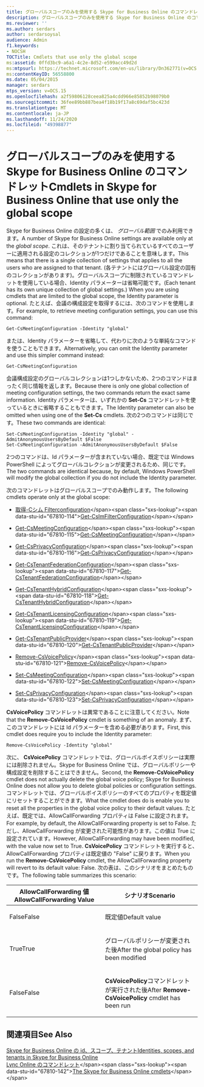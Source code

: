 ```yaml
---
title: グローバルスコープのみを使用する Skype for Business Online のコマンドレット
description: グローバルスコープのみを使用する Skype for Business Online のコマンドレット。
ms.reviewer: ''
ms.author: serdars
author: serdarsoysal
audience: Admin
f1.keywords:
- NOCSH
TOCTitle: Cmdlets that use only the global scope
ms:assetid: 0ffd3bc9-a6a1-4c2e-8d52-e599acc49d2d
ms:mtpsurl: https://technet.microsoft.com/en-us/library/Dn362771(v=OCS.15)
ms:contentKeyID: 56558800
ms.date: 05/04/2015
manager: serdars
mtps_version: v=OCS.15
ms.openlocfilehash: a2f59806128ceea825a4cdd966e85852b98079b0
ms.sourcegitcommit: 36fee89bb887bea4f18b19f17a8c69daf5bc423d
ms.translationtype: MT
ms.contentlocale: ja-JP
ms.lasthandoff: 11/24/2020
ms.locfileid: "49398877"
---
```

# <a name="cmdlets-in-skype-for-business-online-that-use-only-the-global-scope"></a><span data-ttu-id="67810-103">グローバルスコープのみを使用する Skype for Business Online のコマンドレット</span><span class="sxs-lookup"><span data-stu-id="67810-103">Cmdlets in Skype for Business Online that use only the global scope</span></span>

 


<span data-ttu-id="67810-104">Skype for Business Online の設定の多くは、 *グローバル範囲* でのみ利用できます。</span><span class="sxs-lookup"><span data-stu-id="67810-104">A number of Skype for Business Online settings are available only at the *global scope*.</span></span> <span data-ttu-id="67810-105">これは、そのテナントに割り当てられているすべてのユーザーに適用される設定のコレクションが1つだけであることを意味します。</span><span class="sxs-lookup"><span data-stu-id="67810-105">This means that there is a single collection of settings that applies to all the users who are assigned to that tenant.</span></span> <span data-ttu-id="67810-106">(各テナントにはグローバル設定の固有のコレクションがあります)。グローバルスコープに制限されているコマンドレットを使用している場合、Identity パラメーターは省略可能です。</span><span class="sxs-lookup"><span data-stu-id="67810-106">(Each tenant has its own unique collection of global settings.) When you are using cmdlets that are limited to the global scope, the Identity parameter is optional.</span></span> <span data-ttu-id="67810-107">たとえば、会議の構成設定を取得するには、次のコマンドを使用します。</span><span class="sxs-lookup"><span data-stu-id="67810-107">For example, to retrieve meeting configuration settings, you can use this command:</span></span>

    Get-CsMeetingConfiguration -Identity "global"

<span data-ttu-id="67810-108">または、Identity パラメーターを省略して、代わりに次のような単純なコマンドを使うこともできます。</span><span class="sxs-lookup"><span data-stu-id="67810-108">Alternatively, you can omit the Identity parameter and use this simpler command instead:</span></span>

    Get-CsMeetingConfiguration

<span data-ttu-id="67810-109">会議構成設定のグローバルコレクションは1つしかないため、2つのコマンドはまったく同じ情報を返します。</span><span class="sxs-lookup"><span data-stu-id="67810-109">Because there is only one global collection of meeting configuration settings, the two commands return the exact same information.</span></span> <span data-ttu-id="67810-110">Identity パラメーターは、いずれかの **Set-Cs** コマンドレットを使っているときに省略することもできます。</span><span class="sxs-lookup"><span data-stu-id="67810-110">The Identity parameter can also be omitted when using one of the **Set-Cs** cmdlets.</span></span> <span data-ttu-id="67810-111">次の2つのコマンドは同じです。</span><span class="sxs-lookup"><span data-stu-id="67810-111">These two commands are identical:</span></span>

    Set-CsMeetingConfiguration -Identity "global" -AdmitAnonymousUsersByDefault $False
    Set-CsMeetingConfiguration -AdmitAnonymousUsersByDefault $False

<span data-ttu-id="67810-112">2つのコマンドは、Id パラメーターが含まれていない場合、既定では Windows PowerShell によってグローバルコレクションが変更されるため、同じです。</span><span class="sxs-lookup"><span data-stu-id="67810-112">The two commands are identical because, by default, Windows PowerShell will modify the global collection if you do not include the Identity parameter.</span></span>

<span data-ttu-id="67810-113">次のコマンドレットはグローバルスコープでのみ動作します。</span><span class="sxs-lookup"><span data-stu-id="67810-113">The following cmdlets operate only at the global scope:</span></span>

  - <span data-ttu-id="67810-114">[取得-Cシム Filterconfiguration](https://technet.microsoft.com/library/gg398980\(v=ocs.15\))</span><span class="sxs-lookup"><span data-stu-id="67810-114">[Get-CsImFilterConfiguration](https://technet.microsoft.com/library/gg398980\(v=ocs.15\))</span></span>

  - <span data-ttu-id="67810-115">[Get-CsMeetingConfiguration](https://technet.microsoft.com/library/gg425875\(v=ocs.15\))</span><span class="sxs-lookup"><span data-stu-id="67810-115">[Get-CsMeetingConfiguration](https://technet.microsoft.com/library/gg425875\(v=ocs.15\))</span></span>

  - <span data-ttu-id="67810-116">[Get-CsPrivacyConfiguration](https://technet.microsoft.com/library/gg413002\(v=ocs.15\))</span><span class="sxs-lookup"><span data-stu-id="67810-116">[Get-CsPrivacyConfiguration](https://technet.microsoft.com/library/gg413002\(v=ocs.15\))</span></span>

  - <span data-ttu-id="67810-117">[Get-CsTenantFederationConfiguration](https://technet.microsoft.com/library/jj994072\(v=ocs.15\))</span><span class="sxs-lookup"><span data-stu-id="67810-117">[Get-CsTenantFederationConfiguration](https://technet.microsoft.com/library/jj994072\(v=ocs.15\))</span></span>

  - <span data-ttu-id="67810-118">[Get-CsTenantHybridConfiguration](https://technet.microsoft.com/library/jj994034\(v=ocs.15\))</span><span class="sxs-lookup"><span data-stu-id="67810-118">[Get-CsTenantHybridConfiguration](https://technet.microsoft.com/library/jj994034\(v=ocs.15\))</span></span>

  - <span data-ttu-id="67810-119">[Get-CsTenantLicensingConfiguration](https://technet.microsoft.com/library/dn362770\(v=ocs.15\))</span><span class="sxs-lookup"><span data-stu-id="67810-119">[Get-CsTenantLicensingConfiguration](https://technet.microsoft.com/library/dn362770\(v=ocs.15\))</span></span>

  - <span data-ttu-id="67810-120">[Get-CsTenantPublicProvider](https://technet.microsoft.com/library/jj994016\(v=ocs.15\))</span><span class="sxs-lookup"><span data-stu-id="67810-120">[Get-CsTenantPublicProvider](https://technet.microsoft.com/library/jj994016\(v=ocs.15\))</span></span>

  - <span data-ttu-id="67810-121">[Remove-CsVoicePolicy](https://technet.microsoft.com/library/gg398309\(v=ocs.15\))</span><span class="sxs-lookup"><span data-stu-id="67810-121">[Remove-CsVoicePolicy](https://technet.microsoft.com/library/gg398309\(v=ocs.15\))</span></span>

  - <span data-ttu-id="67810-122">[Set-CsMeetingConfiguration](https://technet.microsoft.com/library/gg398648\(v=ocs.15\))</span><span class="sxs-lookup"><span data-stu-id="67810-122">[Set-CsMeetingConfiguration](https://technet.microsoft.com/library/gg398648\(v=ocs.15\))</span></span>

  - <span data-ttu-id="67810-123">[Set-CsPrivacyConfiguration](https://technet.microsoft.com/library/gg398484\(v=ocs.15\))</span><span class="sxs-lookup"><span data-stu-id="67810-123">[Set-CsPrivacyConfiguration](https://technet.microsoft.com/library/gg398484\(v=ocs.15\))</span></span>

<span data-ttu-id="67810-124">**CsVoicePolicy** コマンドレットは異常であることに注意してください。</span><span class="sxs-lookup"><span data-stu-id="67810-124">Note that the **Remove-CsVoicePolicy** cmdlet is something of an anomaly.</span></span> <span data-ttu-id="67810-125">まず、このコマンドレットには Id パラメーターを含める必要があります。</span><span class="sxs-lookup"><span data-stu-id="67810-125">First, this cmdlet does require you to include the Identity parameter:</span></span>

    Remove-CsVoicePolicy -Identity "global"

<span data-ttu-id="67810-126">次に、 **CsVoicePolicy** コマンドレットでは、グローバルボイスポリシーは実際には削除されません。Skype for Business Online では、グローバルポリシーや構成設定を削除することはできません。</span><span class="sxs-lookup"><span data-stu-id="67810-126">Second, the **Remove-CsVoicePolicy** cmdlet does not actually delete the global voice policy; Skype for Business Online does not allow you to delete global policies or configuration settings.</span></span> <span data-ttu-id="67810-127">コマンドレットでは、グローバルボイスポリシーのすべてのプロパティを既定値にリセットすることができます。</span><span class="sxs-lookup"><span data-stu-id="67810-127">What the cmdlet does do is enable you to reset all the properties in the global voice policy to their default values.</span></span> <span data-ttu-id="67810-128">たとえば、既定では、AllowCallForwarding プロパティは False に設定されます。</span><span class="sxs-lookup"><span data-stu-id="67810-128">For example, by default, the AllowCallForwarding property is set to False.</span></span> <span data-ttu-id="67810-129">ただし、AllowCallForwarding が変更された可能性があります。この値は True に設定されています。</span><span class="sxs-lookup"><span data-stu-id="67810-129">However, AllowCallForwarding may have been modified, with the value now set to True.</span></span> <span data-ttu-id="67810-130">**CsVoicePolicy** コマンドレットを実行すると、AllowCallForwarding プロパティは既定値の "False" に戻ります。</span><span class="sxs-lookup"><span data-stu-id="67810-130">When you run the **Remove-CsVoicePolicy** cmdlet, the AllowCallForwarding property will revert to its default value: False.</span></span> <span data-ttu-id="67810-131">次の表は、このシナリオをまとめたものです。</span><span class="sxs-lookup"><span data-stu-id="67810-131">The following table summarizes this scenario:</span></span>


<table>
<colgroup>
<col style="width: 50%" />
<col style="width: 50%" />
</colgroup>
<thead>
<tr class="header">
<th><span data-ttu-id="67810-132">AllowCallForwarding 値</span><span class="sxs-lookup"><span data-stu-id="67810-132">AllowCallForwarding Value</span></span></th>
<th><span data-ttu-id="67810-133">シナリオ</span><span class="sxs-lookup"><span data-stu-id="67810-133">Scenario</span></span></th>
</tr>
</thead>
<tbody>
<tr class="odd">
<td><p><span data-ttu-id="67810-134">False</span><span class="sxs-lookup"><span data-stu-id="67810-134">False</span></span></p></td>
<td><p><span data-ttu-id="67810-135">既定値</span><span class="sxs-lookup"><span data-stu-id="67810-135">Default value</span></span></p></td>
</tr>
<tr class="even">
<td><p><span data-ttu-id="67810-136">True</span><span class="sxs-lookup"><span data-stu-id="67810-136">True</span></span></p></td>
<td><p><span data-ttu-id="67810-137">グローバルポリシーが変更された後</span><span class="sxs-lookup"><span data-stu-id="67810-137">After the global policy has been modified</span></span></p></td>
</tr>
<tr class="odd">
<td><p><span data-ttu-id="67810-138">False</span><span class="sxs-lookup"><span data-stu-id="67810-138">False</span></span></p></td>
<td><p><span data-ttu-id="67810-139"><strong>CsVoicePolicy</strong>コマンドレットが実行された後</span><span class="sxs-lookup"><span data-stu-id="67810-139">After <strong>Remove-CsVoicePolicy</strong> cmdlet has been run</span></span></p></td>
</tr>
</tbody>
</table>


## <a name="see-also"></a><span data-ttu-id="67810-140">関連項目</span><span class="sxs-lookup"><span data-stu-id="67810-140">See Also</span></span>


[<span data-ttu-id="67810-141">Skype for Business Online の id、スコープ、テナント</span><span class="sxs-lookup"><span data-stu-id="67810-141">Identities, scopes, and tenants in Skype for Business Online</span></span>](identities-scopes-and-tenants-in-skype-for-business-online.md)  
<span data-ttu-id="67810-142">[Lync Online のコマンドレット](https://technet.microsoft.com/library/dn362817\(v=ocs.15\))</span><span class="sxs-lookup"><span data-stu-id="67810-142">[The Skype for Business Online cmdlets](https://technet.microsoft.com/library/dn362817\(v=ocs.15\))</span></span>


